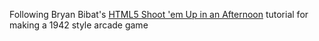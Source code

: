 Following Bryan Bibat's [HTML5 Shoot 'em Up in an Afternoon](https://leanpub.com/html5shootemupinanafternoon) tutorial for making a 1942 style arcade game
